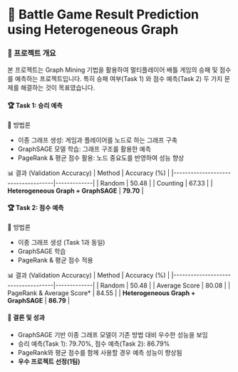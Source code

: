 # 🎯 Battle Game Result Prediction using Heterogeneous Graph
### 📌 프로젝트 개요
본 프로젝트는 Graph Mining 기법을 활용하여 멀티플레이어 배틀 게임의 승패 및 점수를 예측하는 프로젝트입니다.
특히 승패 여부(Task 1) 와 점수 예측(Task 2) 두 가지 문제를 해결하는 것이 목표였습니다.

#### 🏆 Task 1: 승리 예측
🔹 방법론
- 이종 그래프 생성: 게임과 플레이어를 노드로 하는 그래프 구축
- GraphSAGE 모델 학습: 그래프 구조를 활용한 예측
- PageRank & 평균 점수 활용: 노드 중요도를 반영하여 성능 향상
  
📊 결과 (Validation Accuracy)
| Method                             | Accuracy (%) |
|------------------------------------|-------------|
| Random                             | 50.48       |
| Counting                           | 67.33       |
| **Heterogeneous Graph + GraphSAGE** | **79.70**   |

#### 🏆 Task 2: 점수 예측
🔹 방법론
- 이종 그래프 생성 (Task 1과 동일)
- GraphSAGE 학습
- PageRank & 평균 점수 적용

📊 결과 (Validation Accuracy)
| Method                             | Accuracy (%) |
|------------------------------------|-------------|
| Random                             | 50.48       |
| Average Score                      | 80.08       |
| PageRank & Average Score*          | 84.55       |
| **Heterogeneous Graph + GraphSAGE** | **86.79**   |

#### 🚀 결론 및 성과
- GraphSAGE 기반 이종 그래프 모델이 기존 방법 대비 우수한 성능을 보임
- 승리 예측(Task 1): 79.70%, 점수 예측(Task 2): 86.79%
- PageRank와 평균 점수를 함께 사용할 경우 예측 성능이 향상됨
- **우수 프로젝트 선정(1팀)**
